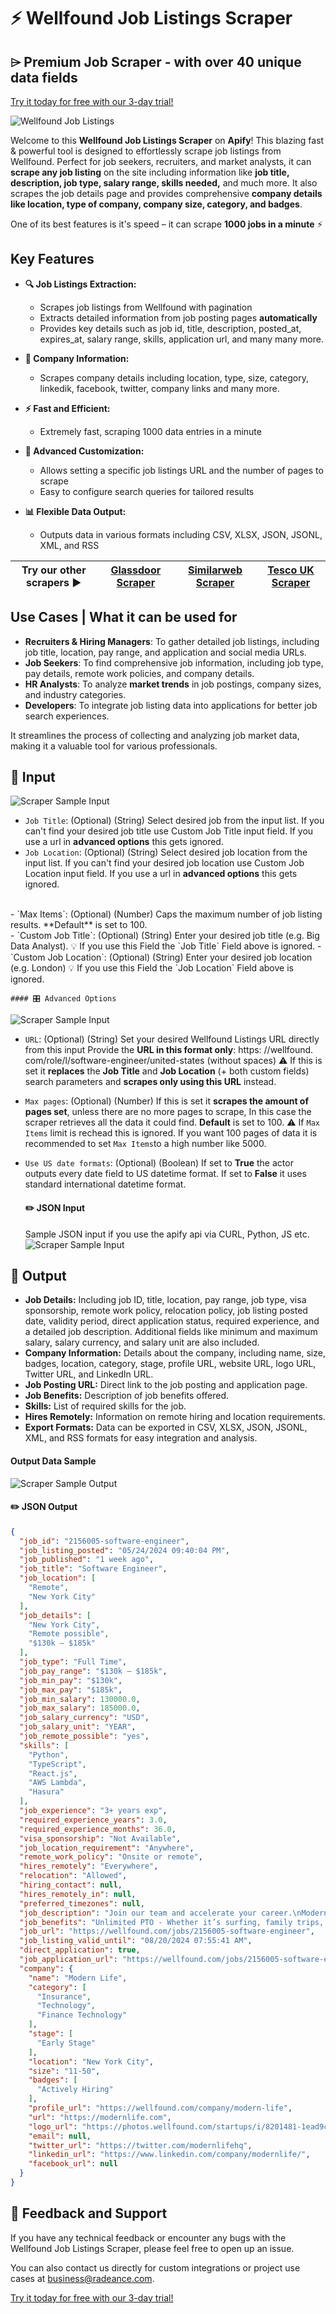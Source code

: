 
# ⚡️ Wellfound Job Listings Scraper

## ⌲ Premium Job Scraper - with over 40 unique data fields

[Try it today for free with our 3-day trial! ](https://apify.com/radeance/wellfound-job-listings-scraper)

![Wellfound Job Listings](https://i.imgur.com/p4AKZlg.jpg)

Welcome to this **Wellfound Job Listings Scraper** on **Apify**! This blazing fast & powerful tool is designed to effortlessly scrape job listings from Wellfound. Perfect for job seekers, recruiters, and market analysts, it can **scrape any job listing** on the site including information like **job title, description, job type, salary range, skills needed,** and much more. It also scrapes the job details page and provides comprehensive **company details like location, type of company, company size, category, and badges**.

One of its best features is it's speed – it can scrape **1000 jobs in a minute** ⚡️

## Key Features


- **🔍 Job Listings Extraction:**
  - Scrapes job listings from Wellfound with pagination
  - Extracts detailed information from job posting pages **automatically**
  - Provides key details such as job id, title, description, posted_at, expires_at, salary range, skills, application url, and many many more.

- **🏢 Company Information:**
  - Scrapes company details including location, type, size, category, linkedik, facebook, twitter, company links and many more. 

- **⚡ Fast and Efficient:**
  - Extremely fast, scraping 1000 data entries in a minute

- **🔧 Advanced Customization:**
  - Allows setting a specific job listings URL and the number of pages to scrape
  - Easy to configure search queries for tailored results

- **📊 Flexible Data Output:**
  - Outputs data in various formats including CSV, XLSX, JSON, JSONL, XML, and RSS



| Try our other scrapers ► | [Glassdoor Scraper](https://github.com/Radeance/glassdoor-scraper-public) | [Similarweb Scraper](https://apify.com/radeance/similarweb-scraper)| [Tesco UK Scraper](https://apify.com/radeance/tesco-scraper)
|----------------------------|-----------------------------|-----------------------------|-----------------------------|

## Use Cases | What it can be used for

- **Recruiters & Hiring Managers**: To gather detailed job listings, including job title, location, pay range, and application and social media URLs.
- **Job Seekers**: To find comprehensive job information, including job type, pay details, remote work policies, and company details.
- **HR Analysts**: To analyze **market trends** in job postings, company sizes, and industry categories.
- **Developers**: To integrate job listing data into applications for better job search experiences.

It streamlines the process of collecting and analyzing job market data, making it a valuable tool for various professionals.

## 📌 Input

![Scraper Sample Input](https://i.imgur.com/2xxfspP.png)

- `Job Title`: (Optional) (String) 
Select desired job from the input list. If you can't find your desired job title use Custom Job Title input field. If you use a url in **advanced options** this gets ignored.
- `Job Location`: (Optional) (String) 
Select desired job location from the input list. If you can't find your desired job location use Custom Job Location input field. If you use a url in **advanced options** this gets ignored.
<br>
- `Max Items`: (Optional) (Number) 
Caps the maximum number of job listing results. **Default** is set to 100.
<br>
- `Custom Job Title`: (Optional) (String) 
Enter your desired job title (e.g. Big Data Analyst).
💡 If you use this Field the `Job Title` Field above is ignored.
- `Custom Job Location`: (Optional) (String) 
Enter your desired job location (e.g. London)
💡 If you use this Field the `Job Location` Field above is ignored.


    #### 🎛️ Advanced Options


![Scraper Sample Input](https://i.imgur.com/9wrDUT4.png)
- `URL`: (Optional) (String) 
Set your desired Wellfound Listings URL directly from this input
Provide the **URL in this format only**: https: //wellfound. com/role/l/software-engineer/united-states (without spaces)
⚠️ If this is set it **replaces** the **Job Title** and **Job Location** (+ both  custom fields) search parameters and **scrapes only using this URL** instead.
- `Max pages`: (Optional) (Number) 
If this is set it **scrapes the amount of pages set**, unless there are no more pages to scrape, In this case the scraper retrieves all the data it could find. **Default** is set to 100.
⚠️ If `Max Items` limit is rechead this is ignored. If you want 100 pages of data it is recommended to set `Max Items`to a high number like 5000.
- `Use US date formats`: (Optional) (Boolean) 
If set to **True** the actor outputs every date field to US datetime format. If set to **False** it uses standard international datetime format.

  #### ✏️ JSON Input
  Sample JSON input if you use the apify api via CURL, Python, JS etc.
  ![Scraper Sample Input](https://i.imgur.com/rxbDc1Q.png)

## 📎 Output

- **Job Details:** Including job ID, title, location, pay range, job type, visa sponsorship, remote work policy, relocation policy, job listing posted date, validity period, direct application status, required experience, and a detailed job description. Additional fields like minimum and maximum salary, salary currency, and salary unit are also included.
- **Company Information:** Details about the company, including name, size, badges, location, category, stage, profile URL, website URL, logo URL, Twitter URL, and LinkedIn URL.
- **Job Posting URL:** Direct link to the job posting and application page.
- **Job Benefits:** Description of job benefits offered.
- **Skills:** List of required skills for the job.
- **Hires Remotely:** Information on remote hiring and location requirements.
- **Export Formats:** Data can be exported in CSV, XLSX, JSON, JSONL, XML, and RSS formats for easy integration and analysis.

#### Output Data Sample
  ![Scraper Sample Output](https://i.imgur.com/Zl53Fo3.png)

  #### ✏️ JSON Output
```json
{
  "job_id": "2156005-software-engineer",
  "job_listing_posted": "05/24/2024 09:40:04 PM",
  "job_published": "1 week ago",
  "job_title": "Software Engineer",
  "job_location": [
    "Remote",
    "New York City"
  ],
  "job_details": [
    "New York City",
    "Remote possible",
    "$130k – $185k"
  ],
  "job_type": "Full Time",
  "job_pay_range": "$130k – $185k",
  "job_min_pay": "$130k",
  "job_max_pay": "$185k",
  "job_min_salary": 130000.0,
  "job_max_salary": 185000.0,
  "job_salary_currency": "USD",
  "job_salary_unit": "YEAR",
  "job_remote_possible": "yes",
  "skills": [
    "Python",
    "TypeScript",
    "React.js",
    "AWS Lambda",
    "Hasura"
  ],
  "job_experience": "3+ years exp",
  "required_experience_years": 3.0,
  "required_experience_months": 36.0,
  "visa_sponsorship": "Not Available",
  "job_location_requirement": "Anywhere",
  "remote_work_policy": "Onsite or remote",
  "hires_remotely": "Everywhere",
  "relocation": "Allowed",
  "hiring_contact": null,
  "hires_remotely_in": null,
  "preferred_timezones": null,
  "job_description": "Join our team and accelerate your career.\nModern Life combines great technology with the advice of the country’s top life insurance experts. We help our advisors streamline their practice, so they can focus on building better connections, delivering better solutions, and helping their clients lead better lives.\nWe have raised $20 million in seed funding, led by Thrive Capital, with participation from 12 unicorn founders from Hippo, Plaid, Reddit, Flatiron Health, Newfront, At Bay, Vouch, Cedar, Lattice, and more.\nJoin a passionate team of product-minded technologists and insurance professionals who are at the leading edge of a massive industry. Make a tangible difference in people’s lives and help deliver our mission to help everyone protect what matters most through advanced technology and tailored advice.\nWhat you'll do\n\nWrite high-quality, well-tested code that runs smoothly in production\nContribute to and lead complex projects, and make business vs technology decisions during all phases of the project lifecycle\nWeigh trade-offs and focus on value delivery. A fast-paced startup demands making trade-offs that balance the near term and long term value add of solutions.\nHelp create and uphold our engineering standards and bring consistency to the codebases and processes you build and encounter\n\nYour impact\n\nShape the best practices, product, and more broadly the culture of the company from an early stage. Your DNA will be deep into what and how we build\nCreate contemporary and tech-forward solutions to help insurance agents across the full stack of insurance advice and distribution\nSet the standard for quality and design in an industry that is ripe for innovation\n\nAbout you\n\nYou have 5+ years of experience as a builder shipping to production\nYou’re product-minded and deeply curious and empathetic about your users\nYou have excellent self-management, sense of ownership, and organization\nYou thrives in a dynamic and fast-growing environment with a high degree of ambiguity\nYou’re genuinely excited about tackling hard technical and product problems\n\nBonus points\n\nYou’ve worked as (and loved being) a founding or early engineer\nYou have experience at an insurtech, healthtech or broader fintech company\nYou’ve helped build a successful, fast-growing, product-focused startup\nYou’re excited to share your side projects with us and what you learned from them",
  "job_benefits": "Unlimited PTO - Whether it’s surfing, family trips, or your garden that’s calling – life is for living, so we give you more time for it. Hybrid office culture - You get the best of a modern office environment, plus the flexibility of working from home when you want to. Team events - Get to know the crew at team meals, events, happy hours, offsites, and group celebrations. Great benefits - Enjoy quality health insurance and benefits including, of course, life insurance – and we’ve got just the people to help you with that.",
  "job_url": "https://wellfound.com/jobs/2156005-software-engineer",
  "job_listing_valid_until": "08/20/2024 07:55:41 AM",
  "direct_application": true,
  "job_application_url": "https://wellfound.com/jobs/2156005-software-engineer?autoOpenApplication=true",
  "company": {
    "name": "Modern Life",
    "category": [
      "Insurance",
      "Technology",
      "Finance Technology"
    ],
    "stage": [
      "Early Stage"
    ],
    "location": "New York City",
    "size": "11-50",
    "badges": [
      "Actively Hiring"
    ],
    "profile_url": "https://wellfound.com/company/modern-life",
    "url": "https://modernlife.com",
    "logo_url": "https://photos.wellfound.com/startups/i/8201481-1ead9cf93dac3a86f6756acede6e639b-medium_jpg.jpg?buster=1660069534",
    "email": null,
    "twitter_url": "https://twitter.com/modernlifehq",
    "linkedin_url": "https://www.linkedin.com/company/modernlife/",
    "facebook_url": null
  }
}
```

## 💬 Feedback and Support

If you have any technical feedback or encounter any bugs with the Wellfound Job Listings Scraper, please feel free to open up an issue.

You can also contact us directly for custom integrations or project use cases at business@radeance.com.


[Try it today for free with our 3-day trial! ](https://apify.com/radeance/wellfound-job-listings-scraper)